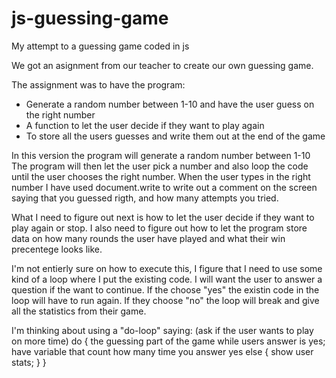 # js-guessing-game
My attempt to a guessing game coded in js

We got an asignment from our teacher to create our own guessing game.

The assignment was to have the program:
- Generate a random number between 1-10 and have the user guess on the right number
- A function to let the user decide if they want to play again
- To store all the users guesses and write them out at the end of the game 

In this version the program will generate a random number between 1-10
The program will then let the user pick a number and also loop the code until the user chooses the right number.
When the user types in the right number I have used document.write to write out a comment on the screen saying that you guessed rigth, and how many attempts you tried.

What I need to figure out next is how to let the user decide if they want to play again or stop.
I also need to figure out how to let the program store data on how many rounds the user have played and what their win precentege looks like.

I'm not entierly sure on how to execute this, I figure that I need to use some kind of a loop where I put the existing code. I will want the user to answer a question if the want to continue.
If the choose "yes" the existin code in the loop will have to run again. If they choose "no" the loop will break and give all the statistics from their game.

I'm thinking about using a "do-loop" saying:
(ask if the user wants to play on more time)
do { 
  the guessing part of the game
while users answer is yes;
  have variable that count how many time you answer yes
else {
show user stats;
}
}






